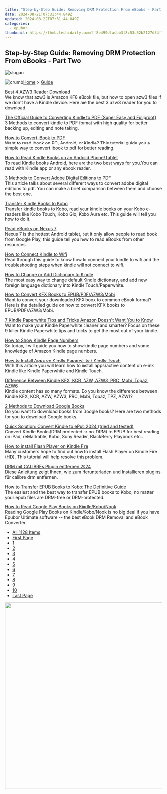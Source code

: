 ```yaml
---
title: "Step-by-Step Guide: Removing DRM Protection From eBooks - Part Two"
date: 2024-08-21T07:31:44.849Z
updated: 2024-08-22T07:31:44.849Z
categories:
  - epubor
thumbnail: https://thmb.techidaily.com/ff8e499dfacbb3f8c53c52b2127d34f19a999ba4d08ba1beb7fd17db0047dd1a.jpg
---
```


## Step-by-Step Guide: Removing DRM Protection From eBooks - Part Two

![slogan](http://www.epubor.com/images/guide-banner-word.png)

![crumb](http://www.epubor.com/images/ol_home.png)[Home](https://tools.techidaily.com/epubor/products/) \> [Guide](https://tools.techidaily.com/epubor/products/)

[Best 4 AZW3 Reader Download](https://tools.techidaily.com/epubor/reader/)  
 We know that azw3 is Amazon KF8 eBook file, but how to open azw3 files if we don't have a Kindle device. Here are the best 3 azw3 reader for you to download.

[The Official Guide to Converting Kindle to PDF (Super Easy and Fullproof)](http://www.epubor.com/convert-kindle-to-pdf.html)  
 3 Methods to convert kindle to PDF format with high quality for better backing up, editing and note taking.

[How to Convert iBook to PDF](https://tools.techidaily.com/epubor/products/)  
 Want to read ibook on PC, Android, or Kindle? This tutorial guide you a simple way to convert ibook to pdf for better reading.

[How to Read Kindle Books on an Android Phone/Tablet](https://tools.techidaily.com/epubor/products/)  
 To read Kindle books Android, here are the two best ways for you.You can read with Kindle app or any ebook reader.

[3 Methods to Convert Adobe Digital Editions to PDF](https://tools.techidaily.com/epubor/products/)  
 This article talks about several different ways to convert adobe digital editions to pdf. You can make a brief comparison between them and choose the best one.

[Transfer Kindle Books to Kobo](https://tools.techidaily.com/epubor/transfer/)  
 Transfer kindle books to Kobo, read your kindle books on your Kobo e-readers like Kobo Touch, Kobo Glo, Kobo Aura etc. This guide will tell you how to do it.

[Read eBooks on Nexus 7](https://tools.techidaily.com/epubor/products/)  
 Nexus 7 is the hottest Android tablet, but it only allow people to read book from Google Play, this guide tell you how to read eBooks from other resources.

[How to Connect Kindle to Wifi](https://tools.techidaily.com/epubor/products/)  
 Read through this guide to know how to connect your kindle to wifi and the troubleshooting steps when kindle will not connect to wifi. 

[How to Change or Add Dictionary to Kindle](https://tools.techidaily.com/epubor/products/)  
 The most easy way to change default Kindle dictionary, and add new foreign language dictionary into Kindle Touch/Paperwhite.

[How to Convert KFX Books to EPUB/PDF/AZW3/Mobi](https://tools.techidaily.com/epubor/products/)  
 Want to convert your downloaded KFX boox to common eBook format? Here is the detailed guide on how to convert KFX books to EPUB/PDF/AZW3/Mobi.

[7 Kindle Paperwhite Tips and Tricks Amazon Doesn't Want You to Know](https://tools.techidaily.com/epubor/products/)  
 Want to make your Kindle Paperwhite cleaner and smarter? Focus on these 9 killer Kindle Paperwhite tips and tricks to get the most out of your kindle.

[How to Show Kindle Page Numbers](https://tools.techidaily.com/epubor/products/)  
 So today, I will guide you how to show kindle page numbers and some knowledge of Amazon Kindle page numbers.

[How to Install Apps on Kindle Paperwhite / Kindle Touch](https://tools.techidaily.com/epubor/products/)  
 With this article you will learn how to install apps/active content on e-ink Kindle like Kindle Paperwhite and Kindle Touch.

[Difference Between Kindle KFX, KCR, AZW, AZW3, PRC, Mobi, Topaz, AZW6](https://tools.techidaily.com/epubor/products/)  
 Kindle content has so many formats. Do you know the difference between Kindle KFX, KCR, AZW, AZW3, PRC, Mobi, Topaz, TPZ, AZW1?

[2 Methods to Download Google Books](https://tools.techidaily.com/epubor/products/)  
 Do you want to download books from Google books? Here are two methods for you to download Google books.

[Quick Solution: Convert Kindle to ePub 2024 (tried and tested)](http://www.epubor.com/convert-kindle-ebooks-to-epub.html)  
 Convert Kindle Books(DRM protected or no-DRM) to EPUB for best reading on iPad, reMarkable, Kobo, Sony Reader, BlackBerry Playbook etc..

[How to install Flash Player on Kindle Fire](https://tools.techidaily.com/epubor/products/)  
 Many customers hope to find out how to install Flash Player on Kindle Fire (HD). This tutorial will help resolve this problem.

[DRM mit CALIBREs Plugin entfernen 2024](https://tools.techidaily.com/epubor/products/)  
 Diese Anleitung zeigt Ihnen, wie zum Herunterladen und Installieren plugins für calibre drm entfernen.

[How to Transfer EPUB Books to Kobo: The Definitive Guide](https://tools.techidaily.com/epubor/products/)  
 The easiest and the best way to transfer EPUB books to Kobo, no matter your epub files are DRM-free or DRM-protected.

[How to Read Google Play Books on Kindle/Kobo/Nook](https://tools.techidaily.com/epubor/products/)  
 Reading Google Play Books on Kindle/Kobo/Nook is no big deal if you have Epubor Ultimate software -- the best eBook DRM Removal and eBook Converter.

* [All 1128 Items](https://tools.techidaily.com/epubor/products/)
* [First Page](https://tools.techidaily.com/epubor/products/)
* [1](https://tools.techidaily.com/epubor/products/)
* [2](https://tools.techidaily.com/epubor/products/)
* [3](https://tools.techidaily.com/epubor/products/)
* [4](https://tools.techidaily.com/epubor/products/)
* [5](https://tools.techidaily.com/epubor/products/)
* [6](https://tools.techidaily.com/epubor/products/)
* [7](https://tools.techidaily.com/epubor/products/)
* [8](https://tools.techidaily.com/epubor/products/)
* [9](https://tools.techidaily.com/epubor/products/)
* [10](https://tools.techidaily.com/epubor/products/)
* [Last Page](https://tools.techidaily.com/epubor/products/)

<ins class="adsbygoogle"
     style="display:block"
     data-ad-format="autorelaxed"
     data-ad-client="ca-pub-7571918770474297"
     data-ad-slot="1223367746"></ins>



<ins class="adsbygoogle"
     style="display:block"
     data-ad-client="ca-pub-7571918770474297"
     data-ad-slot="8358498916"
     data-ad-format="auto"
     data-full-width-responsive="true"></ins>



<!-- affiliate ads begin -->
<a href="https://appsumo.8odi.net/c/5597632/2075461/7443" target="_top" id="2075461"><img src="//a.impactradius-go.com/display-ad/7443-2075461" border="0" alt="" width="1200" height="600"/></a><img height="0" width="0" src="https://appsumo.8odi.net/i/5597632/2075461/7443" style="position:absolute;visibility:hidden;" border="0" />
<!-- affiliate ads end -->